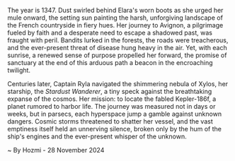 
The year is 1347.  Dust swirled behind Elara's worn boots as she urged her mule onward, the setting sun painting the harsh, unforgiving landscape of the French countryside in fiery hues.  Her journey to Avignon, a pilgrimage fueled by faith and a desperate need to escape a shadowed past, was fraught with peril.  Bandits lurked in the forests, the roads were treacherous, and the ever-present threat of disease hung heavy in the air.  Yet, with each sunrise, a renewed sense of purpose propelled her forward, the promise of sanctuary at the end of this arduous path a beacon in the encroaching twilight.

Centuries later, Captain Ryla navigated the shimmering nebula of Xylos, her starship, the *Stardust Wanderer*, a tiny speck against the breathtaking expanse of the cosmos.  Her mission: to locate the fabled Kepler-186f, a planet rumored to harbor life.  The journey was measured not in days or weeks, but in parsecs, each hyperspace jump a gamble against unknown dangers.  Cosmic storms threatened to shatter her vessel, and the vast emptiness itself held an unnerving silence, broken only by the hum of the ship's engines and the ever-present whisper of the unknown.

~ By Hozmi - 28 November 2024
